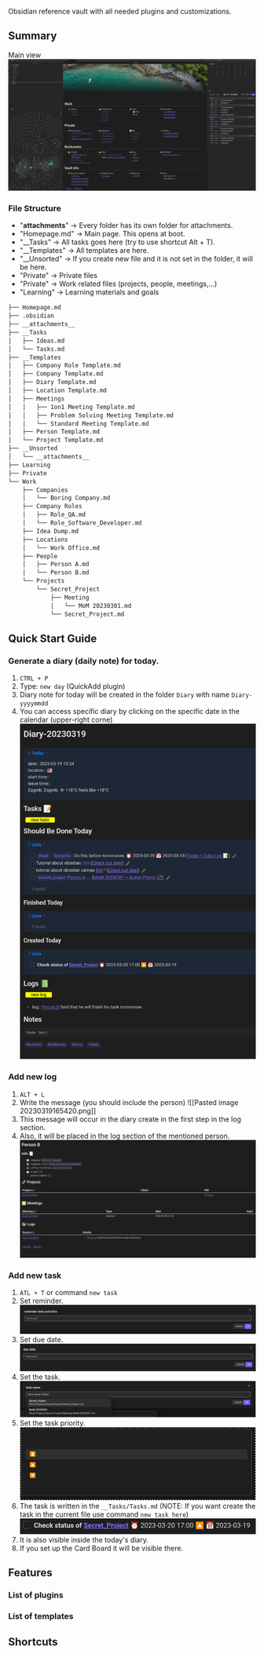 Obsidian reference vault with all needed plugins and customizations.

## Summary
Main view
![](./__attachments__/homepage.png)

### File Structure
- "__attachments__" -> Every folder has its own folder for attachments.
- "Homepage.md" -> Main page. This opens at boot.
- "__Tasks" -> All tasks goes here (try to use shortcut Alt + T).
- "__Templates" -> All templates are here.
- "__Unsorted" -> If you create new file and it is not set in the folder, it will be here.
- "Private" -> Private files
- "Private" -> Work related files (projects, people, meetings,...)
- "Learning" -> Learning materials and goals

```tree.txt
├── Homepage.md
├── .obsidian
├── __attachments__
├── __Tasks
│   ├── Ideas.md
│   └── Tasks.md
├── __Templates
│   ├── Company Role Template.md
│   ├── Company Template.md
│   ├── Diary Template.md
│   ├── Location Template.md
│   ├── Meetings
│   │   ├── 1on1 Meeting Template.md
│   │   ├── Problem Solving Meeting Template.md
│   │   └── Standard Meeting Template.md
│   ├── Person Template.md
│   └── Project Template.md
├── __Unsorted
│   └── __attachments__
├── Learning
├── Private
└── Work
    ├── Companies
    │   └── Boring Company.md
    ├── Company Roles
    │   ├── Role_QA.md
    │   └── Role_Software_Developer.md
    ├── Idea Dump.md
    ├── Locations
    │   └── Work Office.md
    ├── People
    │   ├── Person A.md
    │   └── Person B.md
    └── Projects
        └── Secret_Project
            ├── Meeting
            │   └── MoM 20230301.md
            └── Secret_Project.md
```


## Quick Start Guide

### Generate a diary (daily note) for today.
1. `CTRL + P`
2. Type: `new day`   (QuickAdd plugin)
3. Diary note for today will be created in the folder `Diary` with name `Diary-yyyymmdd`
4. You can access specific diary by clicking on the specific date in the calendar (upper-right corne)   
![](__attachments__/new_day.png)
### Add new log
1. `ALT + L`
2. Write the message (you should include the person)
   ![[Pasted image 20230319165420.png]]
3. This message will occur in the diary create in the first step in the log section.
4. Also, it will be placed in the log section of the mentioned person. 
   ![](__attachments__/person_look.png)
### Add new task
1. `ATL + T` or command  `new task`
2. Set reminder.
	  ![](__attachments__/reminder.png)
3. Set due date.
	  ![](__attachments__/duedate.png)
4. Set the task.
	  ![](__attachments__/task_name.png)
5. Set the task priority.
	  ![](__attachments__/set_prior.png)
6. The task is written in the `__Tasks/Tasks.md`   (NOTE: If you want create the task in the current file use command `new task here`)
	  ![](__attachments__/task_look.png)
8. It is also visible inside the today's diary.
9. If you set up the Card Board it will be visible there. 
	
## Features

### List of plugins 

### List of templates


## Shortcuts



